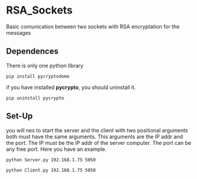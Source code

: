 # RSA_Sockets
Basic comunication between two sockets with RSA encryptation for the messages

## Dependences

There is only one python library
```
pip install pycryptodome
```

if you have installed **pycrypto**, you should uninstall it.
```
pip uninstall pycrypto
```

## Set-Up

you will nes to start the server and the client with two positional arguments both must have the same arguments. This arguments are the IP addr and the port. The IP must be the IP addr of the server computer. The port can be any free port. Here you have an example.

```bash
python Server.py 192.168.1.75 5050

python Client.py 192.168.1.75 5050
```



